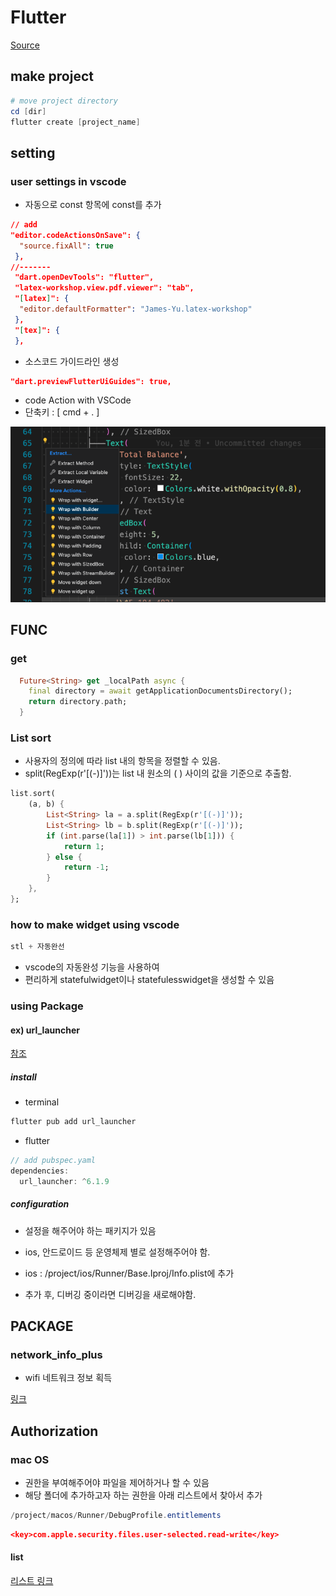 # Flutter

[Source](https://nomadcoders.co/)

## make project

```powershell
# move project directory
cd [dir]
flutter create [project_name]
```

## setting

### user settings in vscode

- 자동으로 const 항목에 const를 추가

```json
// add
"editor.codeActionsOnSave": {
  "source.fixAll": true
 },
//-------
 "dart.openDevTools": "flutter",
 "latex-workshop.view.pdf.viewer": "tab",
 "[latex]": {
  "editor.defaultFormatter": "James-Yu.latex-workshop"
 },
 "[tex]": {
 },
```

- 소스코드 가이드라인 생성

```json
"dart.previewFlutterUiGuides": true,
```

- code Action with VSCode
- 단축키 : [ cmd + . ]

![ex codeaction](./image/img_flutter_codeAction.png)

## FUNC

### get

```dart
  Future<String> get _localPath async {
    final directory = await getApplicationDocumentsDirectory();
    return directory.path;
  }
```

### List sort

- 사용자의 정의에 따라 list 내의 항목을 정렬할 수 있음.
- split(RegExp(r'[(-)]'))는 list 내 원소의 ( ) 사이의 값을 기준으로 추출함.

```dart
list.sort(
    (a, b) {
        List<String> la = a.split(RegExp(r'[(-)]'));
        List<String> lb = b.split(RegExp(r'[(-)]'));
        if (int.parse(la[1]) > int.parse(lb[1])) {
            return 1;
        } else {
            return -1;
        }
    },
};
```

### how to make widget using vscode

```dart
stl + 자동완선
```

- vscode의 자동완성 기능을 사용하여
- 편리하게 statefulwidget이나 statefulesswidget을 생성할 수 있음

### using Package

#### ex) url_launcher

[참조](https://pub.dev/packages/url_launcher)

##### install

- terminal
  
```powershell
flutter pub add url_launcher
```

- flutter

```dart
// add pubspec.yaml
dependencies:
  url_launcher: ^6.1.9
```

##### configuration

- 설정을 해주어야 하는 패키지가 있음
- ios, 안드로이드 등 운영체제 별로 설정해주어야 함.

- ios : /project/ios/Runner/Base.Iproj/Info.plist에 추가

- 추가 후, 디버깅 중이라면 디버깅을 새로해야함.

## PACKAGE

### network_info_plus

- wifi 네트워크 정보 획득

[링크](https://pub.dev/packages/network_info_plus)

## Authorization

### mac OS

- 권한을 부여해주어야 파일을 제어하거나 할 수 있음
- 해당 폴더에 추가하고자 하는 권한을 아래 리스트에서 찾아서 추가

```powershell
/project/macos/Runner/DebugProfile.entitlements
```

```json
<key>com.apple.security.files.user-selected.read-write</key>
```

#### list

[리스트 링크](https://developer.apple.com/documentation/bundleresources/entitlements/app_sandbox)
